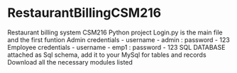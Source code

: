 # RestaurantBillingCSM216
Restaurant billing system CSM216 Python project 
Login.py is the main file and the first funtion
Admin credentials - username - admin : password - 123
Employee credentials - username - emp1 : password - 123
SQL DATABASE attached as Sql schema, add it to your MySql for tables and records
Download all the necessary modules listed

